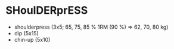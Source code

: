 # SHoulDERprESS
* shoulderpress (3x5; 65, 75, 85 % 1RM (90 %) => 62, 70, 80 kg)
* dip (5x15)
* chin-up (5x10)

